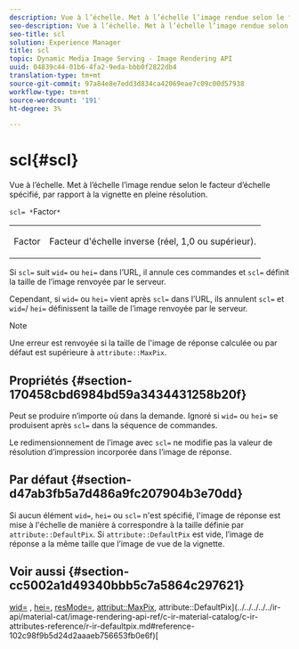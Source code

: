 ```yaml
---
description: Vue à l’échelle. Met à l’échelle l’image rendue selon le facteur d’échelle spécifié, par rapport à la vignette en pleine résolution.
seo-description: Vue à l’échelle. Met à l’échelle l’image rendue selon le facteur d’échelle spécifié, par rapport à la vignette en pleine résolution.
seo-title: scl
solution: Experience Manager
title: scl
topic: Dynamic Media Image Serving - Image Rendering API
uuid: 04839c44-01b6-4fa2-9eda-bbb0f2822db4
translation-type: tm+mt
source-git-commit: 97a84e8e7edd3d834ca42069eae7c09c00d57938
workflow-type: tm+mt
source-wordcount: '191'
ht-degree: 3%

---
```



# scl{#scl}

Vue à l’échelle. Met à l’échelle l’image rendue selon le facteur d’échelle spécifié, par rapport à la vignette en pleine résolution.

`scl= *`Factor`*`

<table id="simpletable_EFE352FA8EF14197B6934783A2883451"> 
 <tr class="strow"> 
  <td class="stentry"> <p><span class="codeph"> <span class="varname"> Factor</span> </span> </p></td> 
  <td class="stentry"> <p>Facteur d'échelle inverse (réel, 1,0 ou supérieur). </p></td> 
 </tr> 
</table>

Si `scl=` suit `wid=` ou `hei=` dans l’URL, il annule ces commandes et `scl=` définit la taille de l’image renvoyée par le serveur.

Cependant, si `wid=` ou `hei=` vient après `scl=` dans l’URL, ils annulent `scl=` et `wid=`/ `hei=` définissent la taille de l’image renvoyée par le serveur.

>[!NOTE]
>
>Une erreur est renvoyée si la taille de l&#39;image de réponse calculée ou par défaut est supérieure à `attribute::MaxPix`.

## Propriétés {#section-170458cbd6984bd59a3434431258b20f}

Peut se produire n’importe où dans la demande. Ignoré si `wid=` ou `hei=` se produisent après `scl=` dans la séquence de commandes.

Le redimensionnement de l’image avec `scl=` ne modifie pas la valeur de résolution d’impression incorporée dans l’image de réponse.

## Par défaut {#section-d47ab3fb5a7d486a9fc207904b3e70dd}

Si aucun élément `wid=`, `hei=` ou `scl=` n&#39;est spécifié, l&#39;image de réponse est mise à l&#39;échelle de manière à correspondre à la taille définie par `attribute::DefaultPix`. Si `attribute::DefaultPix` est vide, l’image de réponse a la même taille que l’image de vue de la vignette.

## Voir aussi {#section-cc5002a1d49340bbb5c7a5864c297621}

[wid=](../../../../../ir-api/http-protocol/image-rendering-api-ref/c-ir-http-protocol-ref/c-ir-http-protocol-command-reference/r-ir-wid.md#reference-b7e691b0624941168c94b2749ae233ec) ,  [hei=](../../../../../ir-api/http-protocol/image-rendering-api-ref/c-ir-http-protocol-ref/c-ir-http-protocol-command-reference/r-ir-hei.md#reference-1c08f60365a94417a39867c09cac5478),  [resMode=](../../../../../ir-api/http-protocol/image-rendering-api-ref/c-ir-http-protocol-ref/c-ir-http-protocol-command-reference/r-ir-http-resmode.md#reference-851a5b636f8948cfb11456c9b7dab0d3),  [attribut::MaxPix](../../../../../ir-api/material-cat/image-rendering-api-ref/c-ir-material-catalog/c-ir-attributes-reference/r-ir-maxpix.md#reference-569f186bbc2840a6bd3cffa8ff3e7657), attribute::DefaultPix](../../../../../ir-api/material-cat/image-rendering-api-ref/c-ir-material-catalog/c-ir-attributes-reference/r-ir-defaultpix.md#reference-102c98f9b5d24d2aaaeb756653fb0e6f)[
